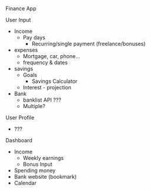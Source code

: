 Finance App

User Input
* Income
    * Pay days
        * Recurring/single payment (freelance/bonuses)
* expenses
    * Mortgage, car, phone...
    * frequency & dates
* savings
    * Goals
        * Savings Calculator
    * Interest - projection
* Bank
    * banklist API ???
    * Multiple?

User Profile
* ???

Dashboard
* Income
    * Weekly earnings
    * Bonus Input
* Spending money
* Bank website (bookmark)
* Calendar

